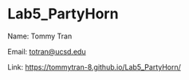 # Lab5_PartyHorn

Name: Tommy Tran

Email: totran@ucsd.edu

Link: https://tommytran-8.github.io/Lab5_PartyHorn/
